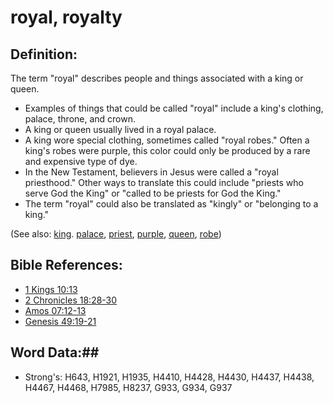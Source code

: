 # royal, royalty #

## Definition: ##

The term "royal" describes people and things associated with a king or queen.

* Examples of things that could be called "royal" include a king's clothing, palace, throne, and crown.
* A king or queen usually lived in a royal palace.
* A king wore special clothing, sometimes called "royal robes." Often a king's robes were purple, this color could only be produced by  a rare and expensive type of dye.
* In the New Testament, believers in Jesus were called a "royal priesthood." Other ways to translate this could include "priests who serve God the King" or "called to be priests for God the King."
* The term "royal" could also be translated as "kingly" or "belonging to a king."

(See also: [king](king.md). [palace](palace.md), [priest](../kt/priest.md), [purple](purple.md), [queen](queen.md), [robe](robe.md))

## Bible References: ##

* [1 Kings 10:13](rc://en/tn/help/1ki/10/13)
* [2 Chronicles 18:28-30](rc://en/tn/help/2ch/18/28)
* [Amos 07:12-13](rc://en/tn/help/amo/07/12)
* [Genesis 49:19-21](rc://en/tn/help/gen/49/19)

## Word Data:##

* Strong's: H643, H1921, H1935, H4410, H4428, H4430, H4437, H4438, H4467, H4468, H7985, H8237, G933, G934, G937
